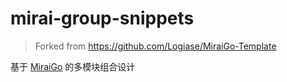 # mirai-group-snippets
> Forked from https://github.com/Logiase/MiraiGo-Template

基于 [MiraiGo](https://github.com/Mrs4s/MiraiGo) 的多模块组合设计
